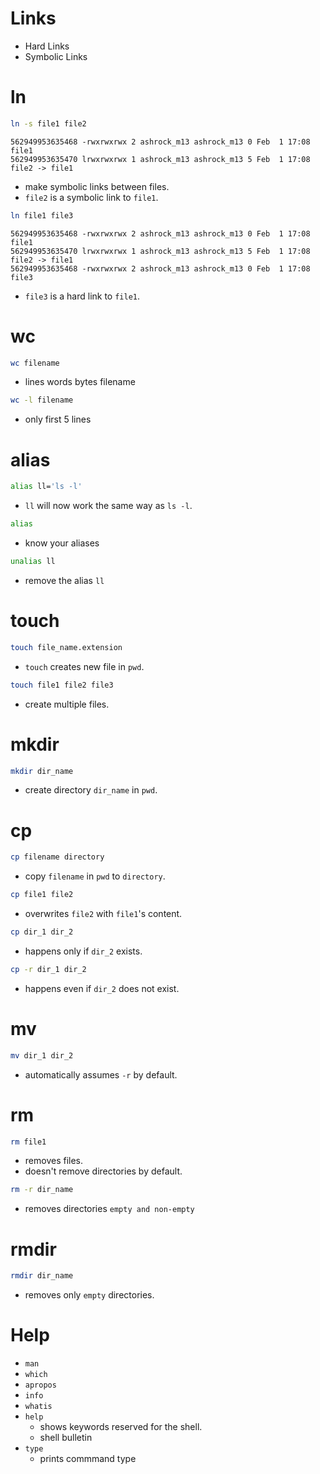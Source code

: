 # Links

- Hard Links
- Symbolic Links

# ln

```bash
ln -s file1 file2
```

```
562949953635468 -rwxrwxrwx 2 ashrock_m13 ashrock_m13 0 Feb  1 17:08 file1
562949953635470 lrwxrwxrwx 1 ashrock_m13 ashrock_m13 5 Feb  1 17:08 file2 -> file1
```
- make symbolic links between files.
- `file2` is a symbolic link to `file1`.

```bash
ln file1 file3
```
```
562949953635468 -rwxrwxrwx 2 ashrock_m13 ashrock_m13 0 Feb  1 17:08 file1
562949953635470 lrwxrwxrwx 1 ashrock_m13 ashrock_m13 5 Feb  1 17:08 file2 -> file1
562949953635468 -rwxrwxrwx 2 ashrock_m13 ashrock_m13 0 Feb  1 17:08 file3
```
- `file3` is a hard link to `file1`.

# wc

```bash
wc filename
```
- lines words bytes filename

```bash
wc -l filename
```
- only first 5 lines

# alias

```bash
alias ll='ls -l'
```
- `ll` will now work the same way as `ls -l`.

```bash
alias
```
- know your aliases

```bash
unalias ll
```
- remove the alias `ll`

# touch

```bash
touch file_name.extension
```
- `touch` creates new file in `pwd`.

```bash
touch file1 file2 file3
```
- create multiple files.

# mkdir

```bash
mkdir dir_name
```
- create directory `dir_name` in `pwd`.

# cp

```bash
cp filename directory
```
- copy `filename` in `pwd` to `directory`.

```bash
cp file1 file2
```
- overwrites `file2` with `file1`'s content.

```bash
cp dir_1 dir_2
```
- happens only if `dir_2` exists.

```bash
cp -r dir_1 dir_2
```
- happens even if `dir_2` does not exist.

# mv

```bash
mv dir_1 dir_2
```
- automatically assumes `-r` by default.

# rm

```bash
rm file1
```
- removes files.
- doesn't remove directories by default.

```bash
rm -r dir_name
```
- removes directories `empty and non-empty`

# rmdir

```bash
rmdir dir_name
```
- removes only `empty` directories.

# Help

- `man`
- `which`
- `apropos`
- `info`
- `whatis`
- `help`
    - shows keywords reserved for the shell.
    - shell bulletin
- `type`
    - prints commmand type